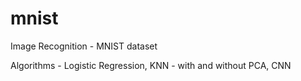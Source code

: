 # mnist

Image Recognition - MNIST dataset

Algorithms - Logistic Regression, KNN - with and without PCA, CNN
